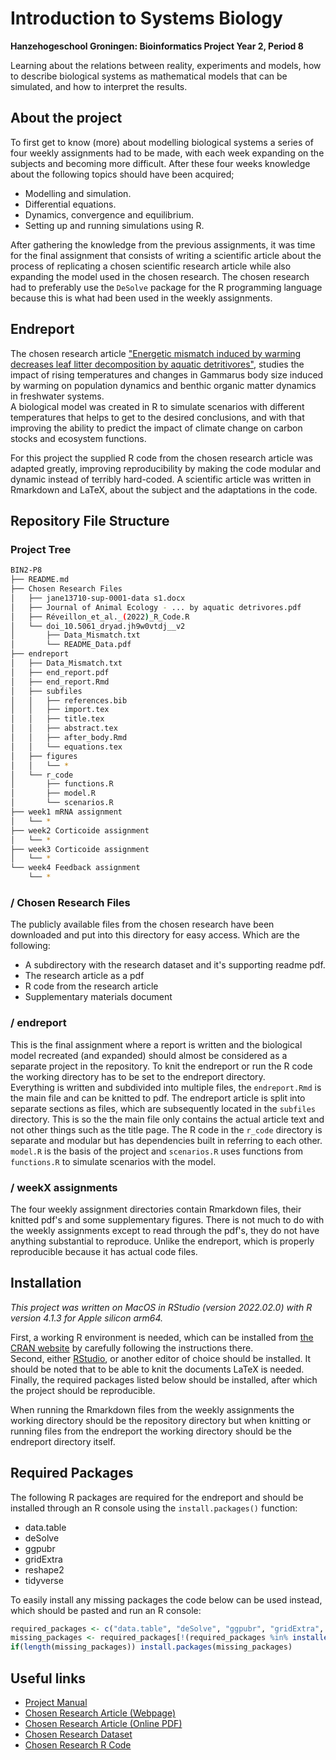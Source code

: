 # Introduction to Systems Biology
**Hanzehogeschool Groningen: Bioinformatics Project Year 2, Period 8**

Learning about the relations between reality, experiments and models, how to describe biological systems as mathematical models that can be simulated, and how to interpret the results.


## About the project
To first get to know (more) about modelling biological systems a series of four weekly assignments had to be made, with each week expanding on the subjects and becoming more difficult. 
After these four weeks knowledge about the following topics should have been acquired;
- Modelling and simulation.
- Differential equations.
- Dynamics, convergence and equilibrium.
- Setting up and running simulations using R.

After gathering the knowledge from the previous assignments, it was time for the final assignment that consists of writing a scientific article about the process of replicating a chosen scientific research article while also expanding the model used in the chosen research.
The chosen research had to preferably use the `DeSolve` package for the R programming language because this is what had been used in the weekly assignments.


## Endreport
The chosen research article ["Energetic mismatch induced by warming decreases leaf litter decomposition by aquatic detritivores"](https://besjournals.onlinelibrary.wiley.com/doi/full/10.1111/1365-2656.13710),
studies the impact of rising temperatures and changes in Gammarus body size induced by warming on population dynamics and benthic organic matter dynamics in freshwater systems.  
A biological model was created in R to simulate scenarios with different temperatures that helps to get to the desired conclusions, and with that improving the ability to predict the impact of climate change on carbon stocks and ecosystem functions.

For this project the supplied R code from the chosen research article was adapted greatly, improving reproducibility by making the code modular and dynamic instead of terribly hard-coded. 
A scientific article was written in Rmarkdown and LaTeX, about the subject and the adaptations in the code. 


## Repository File Structure
### Project Tree
```bash
BIN2-P8
├── README.md
├── Chosen Research Files
│   ├── jane13710-sup-0001-data s1.docx
│   ├── Journal of Animal Ecology - ... by aquatic detrivores.pdf
│   ├── Réveillon_et_al._(2022)_R_Code.R
│   └── doi_10.5061_dryad.jh9w0vtdj__v2
│       ├── Data_Mismatch.txt
│       └── README_Data.pdf
├── endreport
│   ├── Data_Mismatch.txt
│   ├── end_report.pdf
│   ├── end_report.Rmd
│   ├── subfiles
│   │   ├── references.bib
│   │   ├── import.tex
│   │   ├── title.tex
│   │   ├── abstract.tex
│   │   ├── after_body.Rmd
│   │   └── equations.tex
│   ├── figures
│   │   └── *
│   └── r_code
│       ├── functions.R
│       ├── model.R
│       └── scenarios.R
├── week1 mRNA assignment
│   └── *
├── week2 Corticoide assignment
│   └── *
├── week3 Corticoide assignment
│   └── *
└── week4 Feedback assignment
    └── *
```

### / Chosen Research Files
The publicly available files from the chosen research have been downloaded and put into this directory for easy access.
Which are the following:
* A subdirectory with the research dataset and it's supporting readme pdf.
* The research article as a pdf
* R code from the research article
* Supplementary materials document

### / endreport
This is the final assignment where a report is written and the biological model recreated (and expanded) should almost be considered as a separate project in the repository.
To knit the endreport or run the R code the working directory has to be set to the endreport directory.  
Everything is written and subdivided into multiple files, the `endreport.Rmd` is the main file and can be knitted to pdf. 
The endreport article is split into separate sections as files, which are subsequently located in the `subfiles` directory. This is so the the main file only contains the actual article text and not other things such as the title page. 
The R code in the `r_code` directory is separate and modular but has dependencies built in referring to each other. 
`model.R` is the basis of the project and `scenarios.R` uses functions from `functions.R` to simulate scenarios with the model.

### / weekX assignments
The four weekly assignment directories contain Rmarkdown files, their knitted pdf's and some supplementary figures. 
There is not much to do with the weekly assignments except to read through the pdf's, they do not have anything substantial to reproduce. Unlike the endreport, which is properly reproducible because it has actual code files.


## Installation
*This project was written on MacOS in RStudio (version 2022.02.0) with R version 4.1.3 for Apple silicon arm64.*  

First, a working R environment is needed, which can be installed from [the CRAN website](https://cran.r-project.org/) by carefully following the instructions there.  
Second, either [RStudio](https://www.rstudio.com/products/rstudio/download/), or another editor of choice should be installed.
It should be noted that to be able to knit the documents LaTeX is needed.   
Finally, the required packages listed below should be installed, after which the project should be reproducible.

When running the Rmarkdown files from the weekly assignments the working directory should be the repository directory but when knitting or running files from the endreport the working directory should be the endreport directory itself.


## Required Packages
The following R packages are required for the endreport and should be installed through an R console using the `install.packages()` function:
- data.table
- deSolve
- ggpubr
- gridExtra
- reshape2
- tidyverse

To easily install any missing packages the code below can be used instead, which should be pasted and run an R console:
```r
required_packages <- c("data.table", "deSolve", "ggpubr", "gridExtra", "reshape2", "tidyverse")
missing_packages <- required_packages[!(required_packages %in% installed.packages()[,"Package"])]
if(length(missing_packages)) install.packages(missing_packages)
```


## Useful links
* [Project Manual](https://bioinf.nl/~fennaf/thema08/)
* [Chosen Research Article (Webpage)](https://besjournals.onlinelibrary.wiley.com/doi/full/10.1111/1365-2656.13710)
* [Chosen Research Article (Online PDF)](https://besjournals.onlinelibrary.wiley.com/doi/pdfdirect/10.1111/1365-2656.13710)
* [Chosen Research Dataset](https://datadryad.org/stash/dataset/doi:10.5061/dryad.jh9w0vtdj)
* [Chosen Research R Code](https://zenodo.org/record/6408937)
